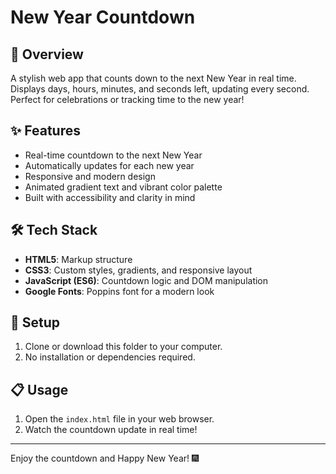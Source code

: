 # New Year Countdown

## 🎉 Overview

A stylish web app that counts down to the next New Year in real time. Displays days, hours, minutes, and seconds left, updating every second. Perfect for celebrations or tracking time to the new year!

## ✨ Features

- Real-time countdown to the next New Year
- Automatically updates for each new year
- Responsive and modern design
- Animated gradient text and vibrant color palette
- Built with accessibility and clarity in mind

## 🛠️ Tech Stack

- **HTML5**: Markup structure
- **CSS3**: Custom styles, gradients, and responsive layout
- **JavaScript (ES6)**: Countdown logic and DOM manipulation
- **Google Fonts**: Poppins font for a modern look

## 🚀 Setup

1. Clone or download this folder to your computer.
2. No installation or dependencies required.

## 📋 Usage

1. Open the `index.html` file in your web browser.
2. Watch the countdown update in real time!

---

Enjoy the countdown and Happy New Year! 🎆
